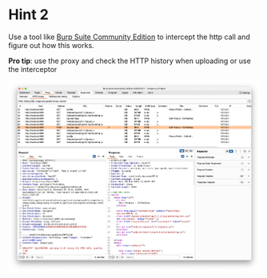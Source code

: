 # Hint 2

Use a tool like [Burp Suite Community Edition](https://portswigger.net/burp/releases/professional-community-2022-12-7?requestededition=community&requestedplatform=) to intercept the http call and figure out how this works.

__Pro tip__: use the proxy and check the HTTP history when uploading or use the interceptor

![](burp2.png)